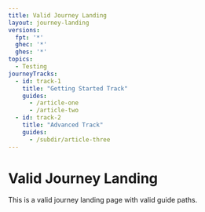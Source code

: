 ```yaml
---
title: Valid Journey Landing
layout: journey-landing
versions:
  fpt: '*'
  ghec: '*'
  ghes: '*'
topics:
  - Testing
journeyTracks:
  - id: track-1
    title: "Getting Started Track"
    guides:
      - /article-one
      - /article-two
  - id: track-2
    title: "Advanced Track"
    guides:
      - /subdir/article-three
---
```


# Valid Journey Landing

This is a valid journey landing page with valid guide paths.
